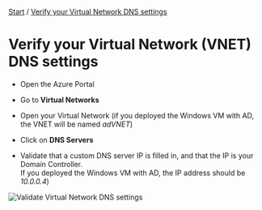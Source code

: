 [Start](/CA-Microsoft-WVD_ARM-Workshop/) / [Verify your Virtual Network DNS settings](/CA-Microsoft-WVD_ARM-Workshop/Verify%20DNS%20Settings)

# Verify your Virtual Network (VNET) DNS settings

 - Open the Azure Portal

 - Go to **Virtual Networks**

 - Open your Virtual Network (if you deployed the Windows VM with AD, the VNET will be named *adVNET*)

 - Click on **DNS Servers**

 - Validate that a custom DNS server IP is filled in, and that the IP is your Domain Controller. <br/>
If you deployed the Windows VM with AD, the IP address should be *10.0.0.4*)

![Validate Virtual Network DNS settings](https://michawets.github.io/CA-Microsoft-WVD_ARM-Workshop/images/AzurePortal-VirtualNetwork-ValidateDNS.png)


<script type="text/javascript">
    setTimeout(function() { 
            document.getElementById("sidebar").style.display = "none";
            document.getElementById("main-content").style.width = "90%"
            var x = document.getElementsByClassName('inner clearfix');
            x[0].style.width = "75%";
            var x = document.getElementsByClassName('inner');
            x[0].style.width = "90%";
            var x = document.getElementsByTagName('h1');
            x[0].style.width = "90%";
            x[0].style.textAlign = "center"
            x[0].innerHTML = "Microsoft & Cloud-Architect WVD Workshop"
        }, 250);
</script>